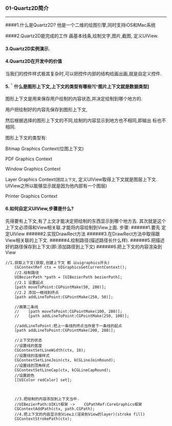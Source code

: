 ### 01-Quartz2D简介
<hr>
####1.什么是Quartz2D?
他是一个二维的绘图引擎,同时支持iOS和Mac系统

####2.Quartz2D能完成的工作
画基本线条,绘制文字,图片,截图, 定义UIView.
#### 3.Quartz2D实例演示.

#### 4.Quartz2D在开发中的价值
当我们的控件样式极其复杂时,可以把控件内部的结构给画出画,就是自定义控件.

####  5.｀什么是图形上下文,上下文的类型有哪些?[^图片上下文就是数据类型]

图形上下文是用来保存用户绘制的内容状态,并决定绘制到哪个地方的.

用户把绘制好的内容先保存到图形上下文,

然后根据选择的图形上下文的不同,绘制的内容显示到地方也不相同,即输出 标也不相同.


图形上下文的类型有:

Bitmap Graphics Context(位图上下文)

PDF Graphics Context

Window Graphics Context

Layer Graphics Context(`图层上下文`, 定义UIView取得上下文就是图层上下文. UIView之所以能够显示就是因为他内部有一个图层)

Printer Graphics Context

#### 6.如何自定义UIView,步骤是什么?
先得要有上下文,有了上文才能决定把绘制的东西显示到哪个地方去. 其次就是这个上下文必须得和View相关联.才能将内容绘制到View上面.
步骤: 
######1.要先 定定UIView
######2.实现DrawRect方法
######3.在DrawRect方法中取得跟View相关联的上下文.
######4.绘制路径(描述路径长什么样).
######5.把描述好的路径保存到上下文(即:添加路径到上下文)
######6.把上下文的内容渲染到View

```
//1.获取上下文(获取,创建上下文 都 以uigraphics开头)
    CGContextRef ctx = UIGraphicsGetCurrentContext();
    //2.绘制路径
    UIBezierPath *path = [UIBezierPath bezierPath];
    //2.1 设置起点
    [path moveToPoint:CGPointMake(50, 280)];
    //2.2 添加一根线到终点
    [path addLineToPoint:CGPointMake(250, 50)];
    
    //画第二条线
    //    [path moveToPoint:CGPointMake(100, 280)];
    //    [path addLineToPoint:CGPointMake(250, 100)];
    
    //addLineToPoint:把上一条线的终点当作是下一条线的起点
    [path addLineToPoint:CGPointMake(200, 280)];
    
    //上下文的状态
    //设置线的宽度
    CGContextSetLineWidth(ctx, 10);
    //设置线的连接样式
    CGContextSetLineJoin(ctx, kCGLineJoinRound);
    //设置线的顶角样式
    CGContextSetLineCap(ctx, kCGLineCapRound);
    //设置颜色
    [[UIColor redColor] set];
    
    
    
    //3.把绘制的内容添加到上下文当中.
    //UIBezierPath:UIKit框架 ->    CGPathRef:CoreGraphics框架
    CGContextAddPath(ctx, path.CGPath);
    //4.把上下文的内容显示到View上(渲染到View的layer)(stroke fill)
    CGContextStrokePath(ctx);
```
